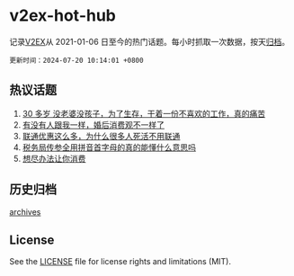 # v2ex-hot-hub

 记录[V2EX](https://www.v2ex.com/)从 2021-01-06 日至今的热门话题。每小时抓取一次数据，按天[归档](archives)。

`更新时间：2024-07-20 10:14:01 +0800`

## 热议话题

1. [30 多岁 没老婆没孩子，为了生存，干着一份不喜欢的工作，真的痛苦](https://www.v2ex.com/t/1058594)
1. [有没有人跟我一样，婚后消费观不一样了](https://www.v2ex.com/t/1058545)
1. [联通优惠这么多，为什么很多人死活不用联通](https://www.v2ex.com/t/1058629)
1. [税务局传参全用拼音首字母的真的能懂什么意思吗](https://www.v2ex.com/t/1058588)
1. [想尽办法让你消费](https://www.v2ex.com/t/1058498)

## 历史归档

[archives](archives)

## License

See the [LICENSE](LICENSE) file for license rights and limitations (MIT).
